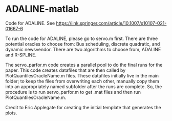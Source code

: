 # ADALINE-matlab
Code for ADALINE. See https://link.springer.com/article/10.1007/s10107-021-01667-6

To run the code for ADALINE, please go to servo.m first. 
There are three potential oracles to choose from: Bus scheduling, discrete quadratic, and dynamic newsvendor.
There are two algorithms to choose from, ADALINE and R-SPLINE. 

The servo_parfor.m code creates a parallel pool to do the final runs for the paper. This code creates datafiles that are then called by PlotQuantilesOracleName.m files. These datafiles initially live in the main folder; to keep the files from overwriting each other, manually copy them into an appropriately named subfolder after the runs are complete. So, the procedure is to run servo_parfor.m to get .mat files and then run PlotQuantilesOracleName.m.

Credit to Eric Applegate for creating the initial template that generates the plots.
